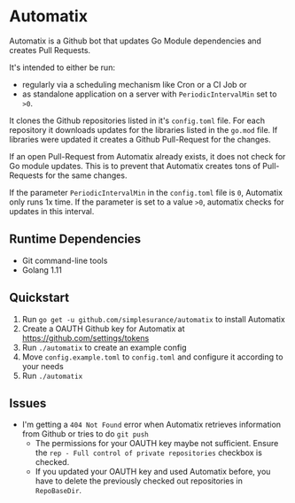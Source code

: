# Automatix

Automatix is a Github bot that updates Go Module dependencies and creates Pull
Requests.

It's intended to either be run:
- regularly via a scheduling mechanism like Cron or a CI Job or
- as standalone application on a server with `PeriodicIntervalMin` set to `>0`.

It clones the Github repositories listed in it's `config.toml` file.
For each repository it downloads updates for the libraries listed in the
`go.mod` file.
If libraries were updated it creates a Github Pull-Request for the changes.

If an open Pull-Request from Automatix already exists, it does not check for Go
module updates. This is to prevent that Automatix creates tons of Pull-Requests
for the same changes.

If the parameter `PeriodicIntervalMin` in the `config.toml` file is `0`,
Automatix only runs 1x time.
If the parameter is set to a value `>0`, automatix checks for updates in this
interval.


## Runtime Dependencies
- Git command-line tools
- Golang 1.11


## Quickstart
1. Run `go get -u github.com/simplesurance/automatix` to install Automatix
2. Create a OAUTH Github key for Automatix at https://github.com/settings/tokens
3. Run `./automatix` to create an example config
4. Move `config.example.toml` to `config.toml` and configure it according to your
   needs
5. Run `./automatix`


## Issues
- I'm getting a `404 Not Found` error when Automatix retrieves information from
  Github or tries to do `git push`
  - The permissions for your OAUTH key maybe not sufficient.
    Ensure the `rep - Full control of private repositories` checkbox is checked.
  - If you updated your OAUTH key and used Automatix before, you have to delete
    the previously checked out repositories in `RepoBaseDir`.
